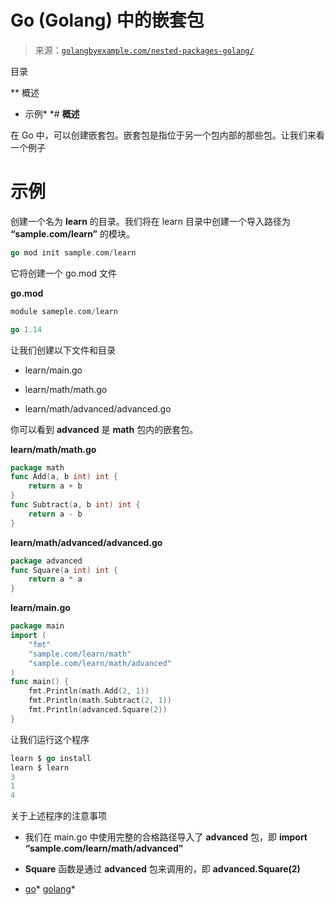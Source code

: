 <!--yml

类别：未分类

日期：2024-10-13 06:30:40

-->

# Go (Golang) 中的嵌套包

> 来源：[`golangbyexample.com/nested-packages-golang/`](https://golangbyexample.com/nested-packages-golang/)

目录

**   概述

+   示例*  *# **概述**

在 Go 中，可以创建嵌套包。嵌套包是指位于另一个包内部的那些包。让我们来看一个例子

# **示例**

创建一个名为 **learn** 的目录。我们将在 learn 目录中创建一个导入路径为 **“sample.com/learn”** 的模块。

```go
go mod init sample.com/learn
```

它将创建一个 go.mod 文件

**go.mod**

```go
module sameple.com/learn

go 1.14
```

让我们创建以下文件和目录

+   learn/main.go

+   learn/math/math.go

+   learn/math/advanced/advanced.go

你可以看到 **advanced** 是 **math** 包内的嵌套包。

**learn/math/math.go**

```go
package math
func Add(a, b int) int {
    return a + b
}
func Subtract(a, b int) int {
    return a - b
}
```

**learn/math/advanced/advanced.go**

```go
package advanced
func Square(a int) int {
    return a * a
}
```

**learn/main.go**

```go
package main
import (
    "fmt"
    "sample.com/learn/math"
    "sample.com/learn/math/advanced"
)
func main() {
    fmt.Println(math.Add(2, 1))
    fmt.Println(math.Subtract(2, 1))
    fmt.Println(advanced.Square(2))
}
```

让我们运行这个程序

```go
learn $ go install
learn $ learn
3
1
4
```

关于上述程序的注意事项

+   我们在 main.go 中使用完整的合格路径导入了 **advanced** 包，即 **import “sample.com/learn/math/advanced”**

+   **Square** 函数是通过 **advanced** 包来调用的，即 **advanced.Square(2)**

+   [go](https://golangbyexample.com/tag/go/)*   [golang](https://golangbyexample.com/tag/golang/)*
